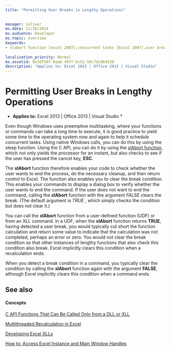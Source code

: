 ```yaml
---
title: "Permitting User Breaks in Lengthy Operations"
 
 
manager: soliver
ms.date: 11/16/2014
ms.audience: Developer
ms.topic: overview
keywords:
- xlabort function [excel 2007],concurrent tasks [Excel 2007],user breaks [Excel 2007]
 
localization_priority: Normal
ms.assetid: 0e3df597-0aa6-497f-bc52-58c7dc064538
description: "Applies to: Excel 2013 | Office 2013 | Visual Studio"
---
```


# Permitting User Breaks in Lengthy Operations

 * **Applies to:** Excel 2013 | Office 2013 | Visual Studio * 
  
Even though Windows uses preemptive multitasking, where your functions or commands can take a long time to execute, it is good practice to yield some time to the operating system now and again to help it schedule concurrent tasks. Using native Windows calls, you can do this by using the sleep function. Using the C API, you can do it by using the [xlAbort function](xlabort.md), which not only yields the processor for an instant, but also checks to see if the user has pressed the cancel key, **ESC**.
  
The **xlAbort** function therefore enables your code to check whether the user wants to end the process, do the necessary cleanup, and then return control to Excel. The function also enables you to clear the break condition. This enables your commands to display a dialog box to verify whether the user wants to end the command. If the user does not want to end the command, calling the **xlAbort** function with the argument  *FALSE*  clears the break. (The default argument is  *TRUE*  , which simply checks the condition but does not clear it.) 
  
You can call the **xlAbort** function from a user-defined function (UDF) or from an XLL command. In a UDF, when the **xlAbort** function returns **TRUE**, having detected a user break, you would typically cut short the function calculation and return some value to indicate that the calculation was not completed, perhaps an error or zero. You would not clear the break condition so that other instances of lengthy functions that also check this condition also break. Excel implicitly clears this condition when a recalculation ends.
  
When you detect a break condition in a command, you typically clear the condition by calling the **xlAbort** function again with the argument **FALSE**, although Excel implicitly clears this condition when a command ends.
  
## See also

#### Concepts

[C API Functions That Can Be Called Only from a DLL or XLL](c-api-functions-that-can-be-called-only-from-a-dll-or-xll.md)
  
[Multithreaded Recalculation in Excel](multithreaded-recalculation-in-excel.md)
  
[Developing Excel XLLs](developing-excel-xlls.md)
  
[How to: Access Excel Instance and Main Window Handles](how-to-access-excel-instance-and-main-window-handles.md)

